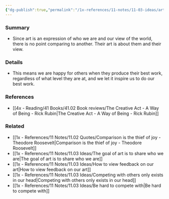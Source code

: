 ```yaml
---
{"dg-publish":true,"permalink":"/1x-references/11-notes/11-03-ideas/art-is-about-collaboration-not-competition-or-comparison/","title":"Art is about collaboration not competition or comparison"}
---
```



### Summary
- Since art is an expression of who we are and our view of the world, there is no point comparing to another. Their art is about them and their view.

### Details
- This means we are happy for others when they produce their best work, regardless of what level they are at, and we let it inspire us to do our best work.

### References
- [[4x - Reading/41 Books/41.02 Book reviews/The Creative Act - A Way of Being - Rick Rubin\|The Creative Act - A Way of Being - Rick Rubin]]

### Related
- [[1x - References/11 Notes/11.02 Quotes/Comparison is the thief of joy - Theodore Roosevelt\|Comparison is the thief of joy - Theodore Roosevelt]]
- [[1x - References/11 Notes/11.03 Ideas/The goal of art is to share who we are\|The goal of art is to share who we are]]
- [[1x - References/11 Notes/11.03 Ideas/How to view feedback on our art\|How to view feedback on our art]]
- [[1x - References/11 Notes/11.03 Ideas/Competing with others only exists in our head\|Competing with others only exists in our head]]
- [[1x - References/11 Notes/11.03 Ideas/Be hard to compete with\|Be hard to compete with]]

